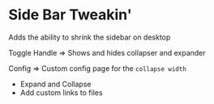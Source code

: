 # Side Bar Tweakin'

Adds the ability to shrink the sidebar on desktop

Toggle Handle => Shows and hides collapser and expander

Config => Custom config page for the `collapse width`

- Expand and Collapse
- Add custom links to files
